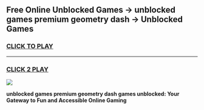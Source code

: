 
## Free Online Unblocked Games → unblocked games premium geometry dash → Unblocked Games
<h3>
<a href="https://premium.freeplayer.one?title=unblocked_games_premium_geometry_dash&ref=21F">CLICK TO PLAY</a></h3>
<hr>

<h3>
<a href="https://premium.freeplayer.one?title=unblocked_games_premium_geometry_dash&ref=21F">CLICK 2 PLAY</a>
  
</h3>

<a href="https://premium.freeplayer.one?title=unblocked_games_premium_geometry_dash&ref=21F/"><img src="https://clearcache.store/games.png"></a>


**unblocked games premium geometry dash games unblocked: Your Gateway to Fun and Accessible Online Gaming**

